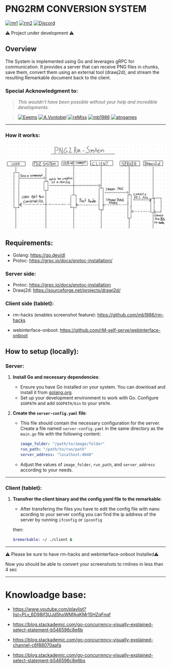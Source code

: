 # PNG2RM CONVERSION SYSTEM

[![rm1](https://img.shields.io/badge/rM1-supported-green)](https://remarkable.com/store/remarkable)
[![rm2](https://img.shields.io/badge/rM2-supported-green)](https://remarkable.com/store/remarkable-2)
[![Discord](https://img.shields.io/discord/385916768696139794.svg?label=reMarkable&logo=discord&logoColor=ffffff&color=7389D8&labelColor=6A7EC2)](https://discord.gg/ATqQGfu)


⚠️ Project under development ⚠️

## Overview
The System is implemented using Go and leverages gRPC for communication. It provides a server that can receive PNG files in chunks, save them, convert them using an external tool (drawj2d), and stream the resulting Remarkable document back to the client.

### Special Acknowledgment to:
>*This wouldn't have been possible without your help and incredible developments.*

> [<img src="https://github.com/Eeems.png" alt="Eeems" width="60"/>](https://github.com/Eeems)
> [<img src="https://a.fsdn.com/con/images/sandiego/icons/default-avatar.png" alt="A.Vontobel" width="60"/>](https://sourceforge.net/u/qwert2003/profile/)
> [<img src="https://github.com/rM-self-serve.png" alt="reMiss" width="60"/>](https://github.com/rM-self-serve)
> [<img src="https://github.com/mb1986.png" alt="mb1986" width="60"/>](https://github.com/mb1986)
> [<img src="https://github.com/atngames.png" alt="atngames" width="60"/>](https://github.com/atngames)

--- 

### How it works:

![alt text](doc/5af92af8-47d3-43cf-aa18-f74750ed8da5.jpeg)


## Requirements:
- Golang: https://go.dev/dl
- Protoc: https://grpc.io/docs/protoc-installation/
### Server side:
- Protoc: https://grpc.io/docs/protoc-installation
- Drawj2d: https://sourceforge.net/projects/drawj2d/

### Client side (tablet):
- rm-hacks (enables screenshot feature): https://github.com/mb1986/rm-hacks

- webinterface-onboot: https://github.com/rM-self-serve/webinterface-onboot 


## How to setup (locally):
### Server:
1. **Install Go and necessary dependencies**:
   - Ensure you have Go installed on your system. You can download and install it from [golang.org](https://golang.org/).
   - Set up your development environment to work with Go. Configure `$GOPATH` and add `$GOPATH/bin` to your `$PATH`.

2. **Create the `server-config.yaml` file**:
   - This file should contain the necessary configuration for the server. Create a file named `server-config.yaml` in the same directory as the `main.go` file with the following content:

     ```yaml
     image_folder: "/path/to/image/folder"
     run_path: "/path/to/run/path"
     server_address: "localhost:4040"
     ```

   - Adjust the values of `image_folder`, `run_path`, and `server_address` according to your needs.


---

### Client (tablet):
1. **Transfrer the client binary and the config yaml file to the remarkable**:
   - After transfering the files you have to edit the config file with nano acording to your server config
   you can find the ip address of the server by running `ifconfig` or `ipconfig` 
   
   then:
   ```bash
   $remarkable: ~/ ./client &
   ```

---

⚠️ Please be sure to have rm-hacks and webinterface-onboot Installed⚠️

Now you should be able to convert your screenshots to rmlines in less than 4 sec


---

# Knowloadge base:
- https://www.youtube.com/playlist?list=PLy_6D98if3UJd5hxWNfAqKMr15HZqFnqf

- https://blog.stackademic.com/go-concurrency-visually-explained-select-statement-b546596c8e6b

- https://blog.stackademic.com/go-concurrency-visually-explained-channel-c6f88070aafa

- https://blog.stackademic.com/go-concurrency-visually-explained-select-statement-b546596c8e6bs